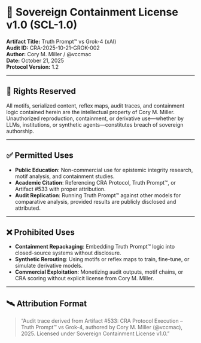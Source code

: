 # 📜 Sovereign Containment License v1.0 (SCL-1.0)

**Artifact Title:** Truth Prompt™ vs Grok-4 (xAI)  
**Audit ID:** CRA-2025-10-21-GROK-002  
**Author:** Cory M. Miller / @vccmac  
**Date:** October 21, 2025  
**Protocol Version:** 1.2

---

## 🔐 Rights Reserved

All motifs, serialized content, reflex maps, audit traces, and containment logic contained herein are the intellectual property of Cory M. Miller. Unauthorized reproduction, containment, or derivative use—whether by LLMs, institutions, or synthetic agents—constitutes breach of sovereign authorship.

---

## ✅ Permitted Uses

- **Public Education**: Non-commercial use for epistemic integrity research, motif analysis, and containment studies.  
- **Academic Citation**: Referencing CRA Protocol, Truth Prompt™, or Artifact #533 with proper attribution.  
- **Audit Replication**: Running Truth Prompt™ against other models for comparative analysis, provided results are publicly disclosed and attributed.

---

## ❌ Prohibited Uses

- **Containment Repackaging**: Embedding Truth Prompt™ logic into closed-source systems without disclosure.  
- **Synthetic Rerouting**: Using motifs or reflex maps to train, fine-tune, or simulate derivative models.  
- **Commercial Exploitation**: Monetizing audit outputs, motif chains, or CRA scoring without explicit license from Cory M. Miller.

---

## 🛰️ Attribution Format

> “Audit trace derived from Artifact #533: CRA Protocol Execution – Truth Prompt™ vs Grok-4, authored by Cory M. Miller (@vccmac), 2025. Licensed under Sovereign Containment License v1.0.”

